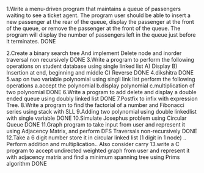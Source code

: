 1.Write a menu-driven program that maintains a queue of passengers waiting to see a ticket agent. The program user should be able to insert a new passenger at the rear of the queue, display the passenger at the front of the queue, or remove the passenger at the front of the queue. The program will display the number of passengers left in the queue just before it terminates. DONE

2.Create a binary search tree And implement Delete node and inorder traversal non recursively DONE
3.Write a program to perform the following operations on student database using single linked list A) Display B) Insertion at end, beginning and middle  C) Reverse DONE
4.dikshitra DONE
5.wap on two variable polynomial using singli link list perform the following operations a.accept the polynomial b.display polynomial c.multiplication of two polynomial  DONE
6.Write a program to add delete and display a double ended queue using doubly linked list DONE
7.Postfix to infix with expression Tree.
8.Write a program to find the factorial of a number and Fibonacci series using stack with SLL
9.Adding two polynomial using double linkedlist with single variable DONE
10.Simulate Josephus problem using Circular Queue DONE
11.Graph program to take input from user and represent it using Adjacency Matrix, and perform DFS Traversals non-recursively  DONE
12.Take a 6 digit number store it  in circular linked  list (1 digit in 1 node) .. Perform addition and multiplication.. Also consider carry
13.write a C program to accept undirected weighted graph from user and represent it with adjacency matrix and find a minimum spanning tree using Prims algorithm DONE
